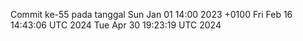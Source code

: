 Commit ke-55 pada tanggal Sun Jan 01 14:00 2023 +0100
Fri Feb 16 14:43:06 UTC 2024
Tue Apr 30 19:23:19 UTC 2024
